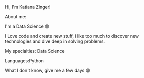 Hi, I'm Katiana Zinger!

About me:

I'm a Data Science 😄

I Love code and create new stuff, i like too much to discover new technologies and dive deep in solving problems.

My specialties: Data Science

Languages:Python

What I don't know, give me a few days 😁
